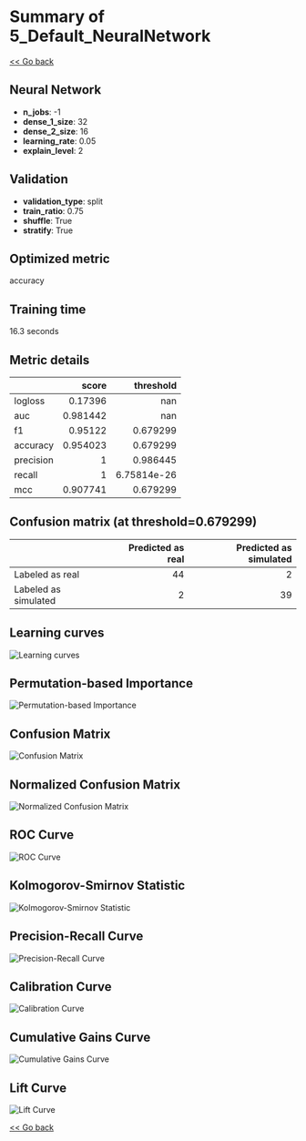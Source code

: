 # Summary of 5_Default_NeuralNetwork

[<< Go back](../README.md)


## Neural Network
- **n_jobs**: -1
- **dense_1_size**: 32
- **dense_2_size**: 16
- **learning_rate**: 0.05
- **explain_level**: 2

## Validation
 - **validation_type**: split
 - **train_ratio**: 0.75
 - **shuffle**: True
 - **stratify**: True

## Optimized metric
accuracy

## Training time

16.3 seconds

## Metric details
|           |    score |     threshold |
|:----------|---------:|--------------:|
| logloss   | 0.17396  | nan           |
| auc       | 0.981442 | nan           |
| f1        | 0.95122  |   0.679299    |
| accuracy  | 0.954023 |   0.679299    |
| precision | 1        |   0.986445    |
| recall    | 1        |   6.75814e-26 |
| mcc       | 0.907741 |   0.679299    |


## Confusion matrix (at threshold=0.679299)
|                      |   Predicted as real |   Predicted as simulated |
|:---------------------|--------------------:|-------------------------:|
| Labeled as real      |                  44 |                        2 |
| Labeled as simulated |                   2 |                       39 |

## Learning curves
![Learning curves](learning_curves.png)

## Permutation-based Importance
![Permutation-based Importance](permutation_importance.png)
## Confusion Matrix

![Confusion Matrix](confusion_matrix.png)


## Normalized Confusion Matrix

![Normalized Confusion Matrix](confusion_matrix_normalized.png)


## ROC Curve

![ROC Curve](roc_curve.png)


## Kolmogorov-Smirnov Statistic

![Kolmogorov-Smirnov Statistic](ks_statistic.png)


## Precision-Recall Curve

![Precision-Recall Curve](precision_recall_curve.png)


## Calibration Curve

![Calibration Curve](calibration_curve_curve.png)


## Cumulative Gains Curve

![Cumulative Gains Curve](cumulative_gains_curve.png)


## Lift Curve

![Lift Curve](lift_curve.png)



[<< Go back](../README.md)
